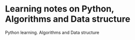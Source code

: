 # Learning notes on Python, Algorithms and Data structure

Python learning. Algorithms and Data structure
